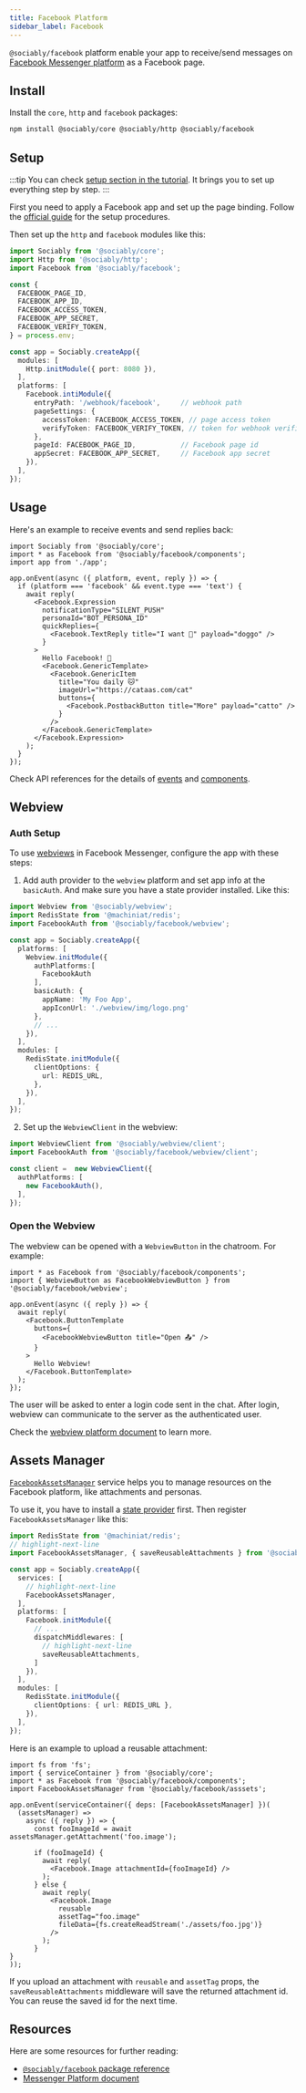 ```yaml
---
title: Facebook Platform
sidebar_label: Facebook
---
```


`@sociably/facebook` platform enable your app to receive/send messages on [Facebook Messenger platform](https://developers.facebook.com/docs/messenger-platform/)
as a Facebook page.

## Install

Install the `core`, `http` and `facebook` packages:

```bash
npm install @sociably/core @sociably/http @sociably/facebook
```

## Setup

:::tip
You can check [setup section in the tutorial](https://sociably.js.org/docs/learn/create-app#platform-setup?p=facebook).
It brings you to set up everything step by step.
:::

First you need to apply a Facebook app and set up the page binding.
Follow the [official guide](https://developers.facebook.com/docs/messenger-platform/getting-started/app-setup)
for the setup procedures.

Then set up the `http` and `facebook` modules like this:

```ts
import Sociably from '@sociably/core';
import Http from '@sociably/http';
import Facebook from '@sociably/facebook';

const {
  FACEBOOK_PAGE_ID,
  FACEBOOK_APP_ID,
  FACEBOOK_ACCESS_TOKEN,
  FACEBOOK_APP_SECRET,
  FACEBOOK_VERIFY_TOKEN,
} = process.env;

const app = Sociably.createApp({
  modules: [
    Http.initModule({ port: 8080 }),
  ],
  platforms: [
    Facebook.intiModule({
      entryPath: '/webhook/facebook',     // webhook path
      pageSettings: {
        accessToken: FACEBOOK_ACCESS_TOKEN, // page access token
        verifyToken: FACEBOOK_VERIFY_TOKEN, // token for webhook verification
      },
      pageId: FACEBOOK_PAGE_ID,           // Facebook page id
      appSecret: FACEBOOK_APP_SECRET,     // Facebook app secret
    }),
  ],
});
```

## Usage

Here's an example to receive events and send replies back:

```tsx
import Sociably from '@sociably/core';
import * as Facebook from '@sociably/facebook/components';
import app from './app';

app.onEvent(async ({ platform, event, reply }) => {
  if (platform === 'facebook' && event.type === 'text') {
    await reply(
      <Facebook.Expression
        notificationType="SILENT_PUSH"
        personaId="BOT_PERSONA_ID"
        quickReplies={
          <Facebook.TextReply title="I want 🐶" payload="doggo" />
        }
      >
        Hello Facebook! 👋
        <Facebook.GenericTemplate>
          <Facebook.GenericItem
            title="You daily 🐱"
            imageUrl="https://cataas.com/cat"
            buttons={
              <Facebook.PostbackButton title="More" payload="catto" />
            }
          />
        </Facebook.GenericTemplate>
      </Facebook.Expression>
    );
  }
});
```

Check API references for the details of [events](https://sociably.js.org/api/modules/facebook#facebookevent)
and [components](https://sociably.js.org/api/modules/facebook_components).

## Webview

### Auth Setup

To use [webviews](./embedded-webview) in Facebook Messenger,
configure the app with these steps:

1. Add auth provider to the `webview` platform and set app info at the `basicAuth`.
   And make sure you have a state provider installed.
   Like this:

```ts
import Webview from '@sociably/webview';
import RedisState from '@machiniat/redis';
import FacebookAuth from '@sociably/facebook/webview';

const app = Sociably.createApp({
  platforms: [
    Webview.initModule({
      authPlatforms:[
        FacebookAuth
      ],
      basicAuth: {
        appName: 'My Foo App',
        appIconUrl: './webview/img/logo.png'
      },
      // ...
    }),
  ],
  modules: [
    RedisState.initModule({
      clientOptions: {
        url: REDIS_URL,
      },
    }),
  ],
});
```

2. Set up the `WebviewClient` in the webview:

```ts
import WebviewClient from '@sociably/webview/client';
import FacebookAuth from '@sociably/facebook/webview/client';

const client =  new WebviewClient({
  authPlatforms: [
    new FacebookAuth(),
  ],
});
```

### Open the Webview

The webview can be opened with a `WebviewButton` in the chatroom.
For example:

```tsx
import * as Facebook from '@sociably/facebook/components';
import { WebviewButton as FacebookWebviewButton } from '@sociably/facebook/webview';

app.onEvent(async ({ reply }) => {
  await reply(
    <Facebook.ButtonTemplate
      buttons={
        <FacebookWebviewButton title="Open 📤" />
      }
    >
      Hello Webview!
    </Facebook.ButtonTemplate>
  );
});
```

The user will be asked to enter a login code sent in the chat.
After login, webview can communicate to the server as the authenticated user.

Check the [webview platform document](https://sociably.js.org/docs/embedded-webview)
to learn more.

## Assets Manager

[`FacebookAssetsManager`](https://sociably.js.org/api/classes/facebook_asset.facebookassetsmanager.html)
service helps you to manage resources on the Facebook platform,
like attachments and personas.

To use it, you have to install a [state provider](./using-states) first.
Then register `FacebookAssetsManager` like this:

```ts
import RedisState from '@machiniat/redis';
// highlight-next-line
import FacebookAssetsManager, { saveReusableAttachments } from '@sociably/facebook/asssets';

const app = Sociably.createApp({
  services: [
    // highlight-next-line
    FacebookAssetsManager,
  ],
  platforms: [
    Facebook.initModule({
      // ...
      dispatchMiddlewares: [
        // highlight-next-line
        saveReusableAttachments,
      ]
    }),
  ],
  modules: [
    RedisState.initModule({
      clientOptions: { url: REDIS_URL },
    }),
  ],
});
```

Here is an example to upload a reusable attachment:

```tsx
import fs from 'fs';
import { serviceContainer } from '@sociably/core';
import * as Facebook from '@sociably/facebook/components';
import FacebookAssetsManager from '@sociably/facebook/asssets';

app.onEvent(serviceContainer({ deps: [FacebookAssetsManager] })(
  (assetsManager) =>
    async ({ reply }) => {
      const fooImageId = await assetsManager.getAttachment('foo.image');

      if (fooImageId) {
        await reply(
          <Facebook.Image attachmentId={fooImageId} />
        );
      } else {
        await reply(
          <Facebook.Image
            reusable
            assetTag="foo.image"
            fileData={fs.createReadStream('./assets/foo.jpg')}
          />
        );
      }
}
));
```

If you upload an attachment with `reusable` and `assetTag` props,
the `saveReusableAttachments` middleware will save the returned attachment id.
You can reuse the saved id for the next time.

## Resources

Here are some resources for further reading:

- [`@sociably/facebook` package reference](https://sociably.js.org/api/modules/facebook.html)
- [Messenger Platform document](https://developers.facebook.com/docs/messenger-platform)
